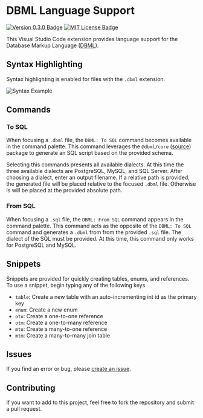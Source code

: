 # DBML Language Support

[![Version 0.3.0 Badge][version-badge]][changelog] [![MIT License Badge][license-badge]][license]

This Visual Studio Code extension provides language support for the Database Markup Language ([DBML](https://dbml.org)).

## Syntax Highlighting

Syntax highlighting is enabled for files with the `.dbml` extension.

![Syntax Example](https://raw.githubusercontent.com/mattmeyers/vscode-dbml/master/images/dbml_syntax_example.png)

## Commands

### To SQL

When focusing a `.dbml` file, the `DBML: To SQL` command becomes available in the command palette. This command leverages the `@dbml/core` ([source](https://github.com/holistics/dbml/tree/master/packages/dbml-core)) package to generate an SQL script based on the provided schema.

Selecting this commands presents all available dialects. At this time the three available dialects are PostgreSQL, MySQL, and SQL Server. After choosing a dialect, enter an output filename. If a relative path is provided, the generated file will be placed relative to the focused `.dbml` file. Otherwise is will be placed at the provided absolute path.

### From SQL

When focusing a `.sql` file, the `DBML: From SQL` command appears in the command palette. This command acts as the opposite of the `DBML: To SQL` command and generates a `.dbml` from from the provided `.sql` file. The dialect of the SQL must be provided. At this time, this command only works for PostgreSQL and MySQL.

## Snippets

Snippets are provided for quickly creating tables, enums, and references. To use a snippet, begin typing any of the following keys.

- `table`: Create a new table with an auto-incrementing int id as the primary key
- `enum`: Create a new enum
- `oto`: Create a one-to-one reference
- `otm`: Create a one-to-many reference
- `mto`: Create a many-to-one reference
- `mtm`: Create a many-to-many join table

## Issues

If you find an error or bug, please [create an issue](https://github.com/mattmeyers/vscode-dbml/issues/new).

## Contributing

If you want to add to this project, feel free to fork the repository and submit a pull request.

[changelog]: ./CHANGELOG.md
[license]: ./LICENSE
[version-badge]: https://img.shields.io/badge/version-0.3.0-blue.svg
[license-badge]: https://img.shields.io/badge/license-MIT-blue.svg
